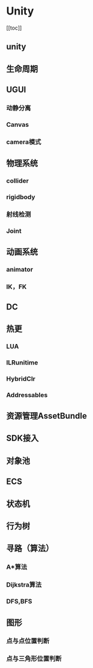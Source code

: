 # Unity
[[toc]]

## unity

## 生命周期

## UGUI
### 动静分离
### Canvas
### camera模式

## 物理系统
### collider
### rigidbody
### 射线检测
### Joint

## 动画系统
### animator
### IK，FK

## DC

## 热更
### LUA
### ILRunitime
### HybridClr
### Addressables

## 资源管理AssetBundle

## SDK接入

## 对象池

## ECS

## 状态机

## 行为树

## 寻路（算法）
### A*算法
### Dijkstra算法
### DFS,BFS

## 图形
### 点与点位置判断
### 点与三角形位置判断
